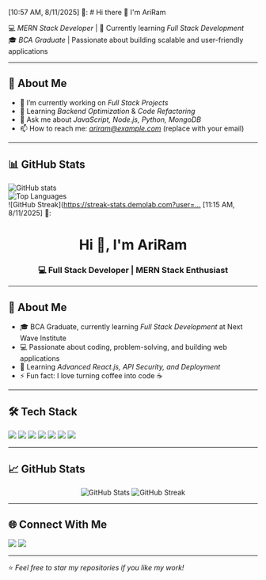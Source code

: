[10:57 AM, 8/11/2025] 📿: # Hi there 👋 I'm AriRam

💻 *MERN Stack Developer* | 🌱 Currently learning *Full Stack Development*  
🎓 *BCA Graduate* | Passionate about building scalable and user-friendly applications  

---

## 🚀 About Me  
- 🔭 I’m currently working on *Full Stack Projects*  
- 🌱 Learning *Backend Optimization* & *Code Refactoring*  
- 💬 Ask me about *JavaScript, Node.js, Python, MongoDB*  
- 📫 How to reach me: *ariram@example.com* (replace with your email)  

---

## 📊 GitHub Stats  

![GitHub stats](https://github-readme-stats.vercel.app/api?username=AriRam29&show_icons=true&theme=radical)  
![Top Languages](https://github-readme-stats.vercel.app/api/top-langs/?username=AriRam29&layout=compact&theme=radical)  
![GitHub Streak](https://streak-stats.demolab.com?user=…
[11:15 AM, 8/11/2025] 📿: <h1 align="center">Hi 👋, I'm AriRam</h1>
<h3 align="center">💻 Full Stack Developer | MERN Stack Enthusiast</h3>

---

## 🚀 About Me
- 🎓 BCA Graduate, currently learning *Full Stack Development* at Next Wave Institute  
- 💻 Passionate about coding, problem-solving, and building web applications  
- 🌱 Learning *Advanced React.js, API Security, and Deployment*  
- ⚡ Fun fact: I love turning coffee into code ☕

---

## 🛠 Tech Stack
<p>
  <img src="https://img.shields.io/badge/HTML5-E34F26?style=for-the-badge&logo=html5&logoColor=white"/>
  <img src="https://img.shields.io/badge/CSS3-1572B6?style=for-the-badge&logo=css3&logoColor=white"/>
  <img src="https://img.shields.io/badge/JavaScript-F7DF1E?style=for-the-badge&logo=javascript&logoColor=black"/>
  <img src="https://img.shields.io/badge/React-61DAFB?style=for-the-badge&logo=react&logoColor=black"/>
  <img src="https://img.shields.io/badge/Node.js-339933?style=for-the-badge&logo=nodedotjs&logoColor=white"/>
  <img src="https://img.shields.io/badge/Express.js-000000?style=for-the-badge&logo=express&logoColor=white"/>
  <img src="https://img.shields.io/badge/MongoDB-47A248?style=for-the-badge&logo=mongodb&logoColor=white"/>
</p>

---

## 📈 GitHub Stats
<p align="center">
  <img src="https://github-readme-stats.vercel.app/api?username=Ariram29&show_icons=true&theme=radical" alt="GitHub Stats"/>
  <img src="https://github-readme-streak-stats.herokuapp.com/?user=Ariram29&theme=radical" alt="GitHub Streak"/>
</p>

---

## 🌐 Connect With Me
<p>
  <a href="mailto:ariram@gmail.com"><img src="https://img.shields.io/badge/Email-D14836?style=for-the-badge&logo=gmail&logoColor=white"/></a>
  <a href="https://linkedin.com/in/https://www.linkedin.com/in/ariram03?utm_source=share&utm_campaign=share_via&utm_content=profile&utm_medium=android_app"><img src="https://img.shields.io/badge/LinkedIn-0077B5?style=for-the-badge&logo=linkedin&logoColor=white"/></a>
</p>

---

⭐ *Feel free to star my repositories if you like my work!*
